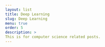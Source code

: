 ```yaml
---
layout: list
title: Deep Learning
slug: Deep Learning
menu: true
order: 5
description: >
This is for computer science related posts. 
---
```

